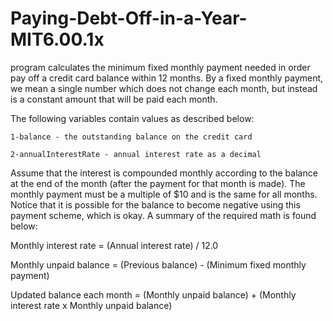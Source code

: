 # Paying-Debt-Off-in-a-Year-MIT6.00.1x
program calculates the minimum fixed monthly payment needed in order pay off a credit card balance within 12 months. By a fixed monthly payment, we mean a single number which does not change each month, but instead is a constant amount that will be paid each month.

 The following variables contain values as described below:

	1-balance - the outstanding balance on the credit card

	2-annualInterestRate - annual interest rate as a decimal

Assume that the interest is compounded monthly according to the balance at the end of the month (after the payment for that month is made). The monthly payment must be a multiple of $10 and is the same for all months. Notice that it is possible for the balance to become negative using this payment scheme, which is okay. A summary of the required math is found below:

Monthly interest rate = (Annual interest rate) / 12.0

Monthly unpaid balance = (Previous balance) - (Minimum fixed monthly payment)

Updated balance each month = (Monthly unpaid balance) + (Monthly interest rate x Monthly unpaid balance)
